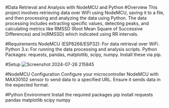 #Data Retrieval and Analysis with NodeMCU and Python
#Overview
This project involves retrieving data over WiFi using NodeMCU, saving it to a file, and then processing and analyzing the data using Python. The data processing includes extracting specific values, detecting peaks, and calculating metrics like RMSSD (Root Mean Square of Successive Differences) and ln(RMSSD) which indicated using RR intervals.

#Requirements
NodeMCU (ESP8266/ESP32): For data retrieval over WiFi.
Python 3.x: For running the data processing and analysis scripts.
Python Packages: requests, pandas, matplotlib, scipy, numpy. Install these via pip.

#Setup
![Screenshot 2024-07-26 215845](https://github.com/user-attachments/assets/423a0de6-a408-44d1-8442-d1f20d4b39d8)

#NodeMCU Configuration
Configure your microcontroller NodeMCU with MAX30102 sensor to send data to a specified URL. Ensure it sends data in the expected format.

#Python Environment
Install the required packages
pip install requests pandas matplotlib scipy numpy

